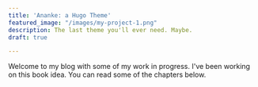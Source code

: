 ```yaml
---
title: 'Ananke: a Hugo Theme'
featured_image: "/images/my-project-1.png"
description: The last theme you'll ever need. Maybe.
draft: true

---
```

Welcome to my blog with some of my work in progress. I've been working on this book idea. You can read some of the chapters below.